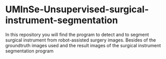# UMInSe-Unsupervised-surgical-instrument-segmentation
In this repository you will find the program to detect and to segment surgical instrument from robot-assisted surgery images. Besides of the groundtruth images used and the result images of the surgical instrument segmentation program
